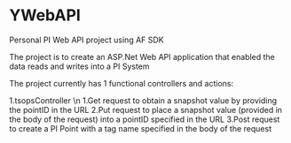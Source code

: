 # YWebAPI
Personal PI Web API project using AF SDK

The project is to create an ASP.Net Web API application that enabled the data reads and writes into a PI System

The project currently has 1 functional controllers and actions:

1.tsopsController \n
    1.Get request to obtain a snapshot value by providing the pointID in the URL 
    2.Put request to place a snapshot value (provided in the body of the request) into a pointID specified in the URL
    3.Post request to create a PI Point with a tag name specified in the body of the request
  
